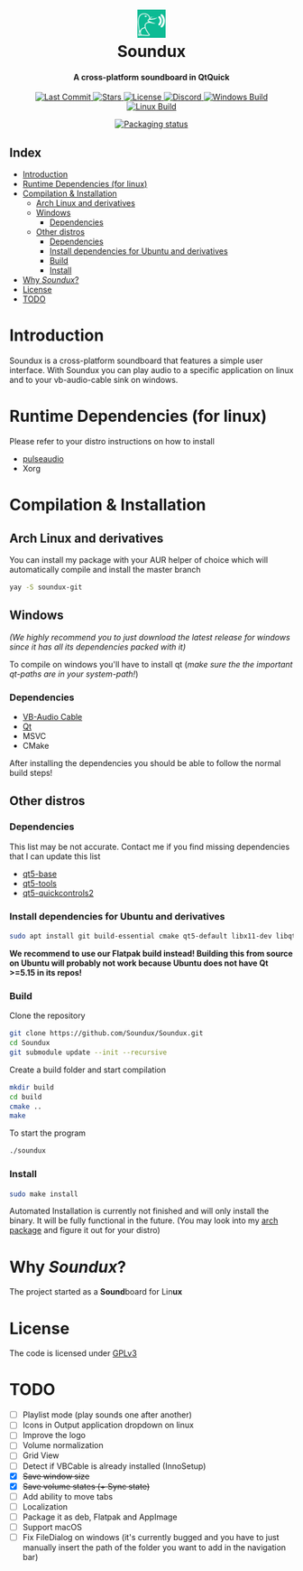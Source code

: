 <div align="center">
  <p>
    <h1>
      <a href="#readme">
        <img src="icon.png" width="50" alt="Soundboard" />
      </a>
      <br />
      Soundux
    </h1>
    <h4>A cross-platform soundboard in QtQuick</h4>
  </p>
  <p>
    <a href="https://github.com/Soundux/Soundux/releases">
      <img src="https://img.shields.io/github/last-commit/Soundux/Soundux.svg?style=for-the-badge" alt="Last Commit" />
    </a>
    <a href="https://github.com/Soundux/Soundux/stargazers">
      <img src="https://img.shields.io/github/stars/Soundux/Soundux?style=for-the-badge" alt="Stars" />
    </a>
    <a href="https://github.com/Soundux/Soundux/blob/master/LICENSE">
      <img src="https://img.shields.io/github/license/Soundux/Soundux.svg?style=for-the-badge" alt="License" />
    </a>
    <a href="https://discord.gg/4HwSGN4Ec2">
      <img src="https://img.shields.io/discord/697348809591750706?label=Discord&style=for-the-badge" alt="Discord" />
    </a>
    <a href="https://github.com/Soundux/Soundux/actions?query=workflow%3A%22Build+on+Windows%22">
      <img src="https://img.shields.io/github/workflow/status/Soundux/Soundux/Build%20on%20Windows?label=Windows%20Build&style=for-the-badge" alt="Windows Build" />
    </a>
    <a href="https://github.com/Soundux/Soundux/actions?query=workflow%3A%22Build+on+Linux%22">
      <img src="https://img.shields.io/github/workflow/status/Soundux/Soundux/Build%20on%20Linux?label=Linux%20Build&style=for-the-badge" alt="Linux Build" />
    </a>
  </p>
  
  [![Packaging status](https://repology.org/badge/vertical-allrepos/soundux.svg)](https://repology.org/project/soundux/versions)
  
</div>

## Index
- [Introduction](#introduction)
- [Runtime Dependencies (for linux)](#runtime-dependencies-for-linux)
- [Compilation & Installation](#compilation--installation)
  - [Arch Linux and derivatives](#arch-linux-and-derivatives)
  - [Windows](#windows)
    - [Dependencies](#dependencies)
  - [Other distros](#other-distros)
    - [Dependencies](#dependencies-1)
    - [Install dependencies for Ubuntu and derivatives](#install-dependencies-for-ubuntu-and-derivatives)
    - [Build](#build)
    - [Install](#install)
- [Why _Soundux_?](#why-soundux)
- [License](#license)
- [TODO](#todo)

# Introduction
Soundux is a cross-platform soundboard that features a simple user interface.
With Soundux you can play audio to a specific application on linux and to your vb-audio-cable sink on windows.

# Runtime Dependencies (for linux)
Please refer to your distro instructions on how to install
- [pulseaudio](https://gitlab.freedesktop.org/pulseaudio/pulseaudio)
- Xorg

# Compilation & Installation

## Arch Linux and derivatives
You can install my package with your AUR helper of choice which will automatically compile and install the master branch
```sh
yay -S soundux-git
```

## Windows
*(We highly recommend you to just download the latest release for windows since it has all its dependencies packed with it)*

To compile on windows you'll have to install qt (*make sure the the important qt-paths are in your system-path!*)
### Dependencies
- [VB-Audio Cable](https://vb-audio.com/Cable/)
- [Qt](https://www.qt.io/download-thank-you?os=windows)
- MSVC
- CMake

After installing the dependencies you should be able to follow the normal build steps!

## Other distros

### Dependencies
This list may be not accurate. Contact me if you find missing dependencies that I can update this list
- [qt5-base](https://github.com/qt/qtbase)
- [qt5-tools](https://github.com/qt/qt5)
- [qt5-quickcontrols2](https://github.com/qt/qtquickcontrols2)

### Install dependencies for Ubuntu and derivatives
```sh
sudo apt install git build-essential cmake qt5-default libx11-dev libqt5x11extras5-dev qtquickcontrols2-5-dev qtdeclarative5-dev libxi-dev qml-module-qtquick2 qml-module-qtquick-controls qml-module-qtquick-controls2 qml-module-qtquick-dialogs qml-module-qtquick-layouts qml-module-qtquick-window2 qml-module-qt-labs-settings qml-module-qt-labs-folderlistmodel
```
<b>We recommend to use our Flatpak build instead! Building this from source on Ubuntu will probably not work because Ubuntu does not have Qt >=5.15 in its repos!</b>

### Build
Clone the repository
```sh
git clone https://github.com/Soundux/Soundux.git
cd Soundux
git submodule update --init --recursive
```
Create a build folder and start compilation
```sh
mkdir build
cd build
cmake ..
make
```
To start the program
```sh
./soundux
```

### Install
```sh
sudo make install
```
Automated Installation is currently not finished and will only install the binary. It will be fully functional in the future. (You may look into my [arch package](https://aur.archlinux.org/cgit/aur.git/tree/PKGBUILD?h=soundux-git) and figure it out for your distro)

# Why _Soundux_?

The project started as a **Sound**board for Lin**ux**

# License
The code is licensed under [GPLv3](LICENSE)

# TODO
- [ ] Playlist mode (play sounds one after another)
- [ ] Icons in Output application dropdown on linux
- [ ] Improve the logo
- [ ] Volume normalization
- [ ] Grid View
- [ ] Detect if VBCable is already installed (InnoSetup)
- [x] ~~Save window size~~
- [x] ~~Save volume states (+ Sync state)~~
- [ ] Add ability to move tabs
- [ ] Localization
- [ ] Package it as deb, Flatpak and AppImage
- [ ] Support macOS
- [ ] Fix FileDialog on windows (it's currently bugged and you have to just manually insert the path of the folder you want to add in the navigation bar)
